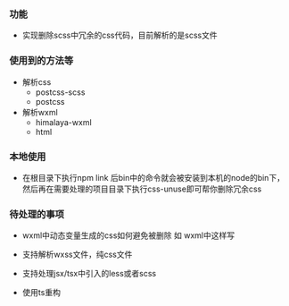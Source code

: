 
### 功能
- 实现删除scss中冗余的css代码，目前解析的是scss文件

### 使用到的方法等
- 解析css
    - postcss-scss
    - postcss
- 解析wxml
    - himalaya-wxml
    - html

### 本地使用
- 在根目录下执行npm link 后bin中的命令就会被安装到本机的node的bin下，然后再在需要处理的项目目录下执行css-unuse即可帮你删除冗余css


### 待处理的事项

- wxml中动态变量生成的css如何避免被删除 如 wxml中这样写<view class="test_{{list.length}}"/>

- 支持解析wxss文件，纯css文件

- 支持处理jsx/tsx中引入的less或者scss

- 使用ts重构
